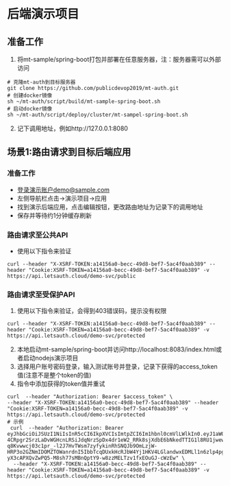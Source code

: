 # 后端演示项目
## 准备工作
1. 将mt-sample/spring-boot打包并部署在任意服务器，注：服务器需可以外部访问
```
# 克隆mt-auth到目标服务器
git clone https://github.com/publicdevop2019/mt-auth.git
# 创建docker镜像
sh ~/mt-auth/script/build/mt-sample-spring-boot.sh
# 启动docker镜像
sh ~/mt-auth/script/deploy/cluster/mt-sampel-spring-boot.sh
```
2. 记下调用地址，例如http://127.0.0.1:8080
## 场景1:路由请求到目标后端应用
### 准备工作
- 登录演示账户demo@sample.com
- 左侧导航栏点击->演示项目->应用
- 找到演示后端应用，点击编辑按钮，更改路由地址为记录下的调用地址
- 保存并等待约1分钟缓存刷新
### 路由请求至公共API
- 使用以下指令来验证
```shell
curl --header "X-XSRF-TOKEN:a14156a0-becc-49d8-bef7-5ac4f0aab389" --header "Cookie:XSRF-TOKEN=a14156a0-becc-49d8-bef7-5ac4f0aab389" -v https://api.letsauth.cloud/demo-svc/public
```
### 路由请求至受保护API
1. 使用以下指令来验证，会得到403错误码，提示没有权限
```shell
curl --header "X-XSRF-TOKEN:a14156a0-becc-49d8-bef7-5ac4f0aab389" --header "Cookie:XSRF-TOKEN=a14156a0-becc-49d8-bef7-5ac4f0aab389" -v https://api.letsauth.cloud/demo-svc/protected
```
2. 本地启动mt-sample/spring-boot并访问http://localhost:8083/index.html或者启动nodejs演示项目
3. 选择用户账号密码登录，输入测试账号并登录，记录下获得的access_token值(注意不是整个token的值)
4. 指令中添加获得的token值并重试
```shell
curl  --header "Authorization: Bearer $access_token" \
--header "X-XSRF-TOKEN:a14156a0-becc-49d8-bef7-5ac4f0aab389" --header "Cookie:XSRF-TOKEN=a14156a0-becc-49d8-bef7-5ac4f0aab389" -v https://api.letsauth.cloud/demo-svc/protected
# 示例
 curl  --header "Authorization: Bearer eyJhbGciOiJSUzI1NiIsInR5cCI6IkpXVCIsImtpZCI6Im1hbnl0cmVlLWlkIn0.eyJ1aWQiOiIwVThPSThEN0QwUjAiLCJhdWQiOlsiMEM4T0lETjQwTTRHIl0sInVzZXJfbmFtZSI6IjBVOE9JOEQ3RDBSMCIsInNjb3BlIjpbIjBQOE9JRExaNElZUyJdLCJleHAiOjE2ODE2NjMwMDAsImlhdCI6MTY4MTY2Mjg4MCwicHJvamVjdElkIjoiMFA4T0lETFo0SVlTIiwianRpIjoiMGI5Y2RjY2QtYTNhYi00OTFiLThmYTgtNTJjOTg5NjMzYjkyIiwicGVybWlzc2lvbklkcyI6WyIwWThPSUVGS1NQSEQiXSwiY2xpZW50X2lkIjoiMEM4T0laM0dWRDM0In0.UTRL06dqclYkzRBxzmrbSJBliu4k_9Ow-4CRpgr2SrzLaDvWGHcnLRSiJdqNrzSpDx4dr1eW2_RRk8sjXdbE6bNkedTTIG1l8RU1jwewspuO9vUt1MOn3zUkLh70iRFT64nPdByiJeY1UzvDa1rEGWxysWp-q8Kvwwcj03c1pr_-l2J7HvTWsm7zyfykinRhSNQJb9OmLzjW-HRP3o2GZNmIDOMZTOWanrdnI5IbbTcqDUxkHcRJbW4Yj1HKV4LGlandwxEDMLl1n6zlp4pgx1WwvLkswO-yX3cAPXQvZwPQ5-M8sh77sMBnQptY9-w8zzMELTzv1fxEOuGJ-cWzEw" \
  --header "X-XSRF-TOKEN:a14156a0-becc-49d8-bef7-5ac4f0aab389" --header "Cookie:XSRF-TOKEN=a14156a0-becc-49d8-bef7-5ac4f0aab389" -v https://api.letsauth.cloud/demo-svc/protected
```
